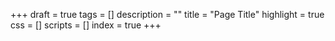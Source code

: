 +++
draft = true
tags = []
description = ""
title = "Page Title"
highlight = true
css = []
scripts = []
index = true
+++
